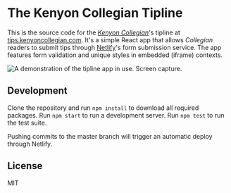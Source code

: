 # The Kenyon Collegian Tipline

This is the source code for the [*Kenyon Collegian*](https://kenyoncollegian.com)'s tipline at [tips.kenyoncollegian.com](https://tips.kenyoncollegian.com). It's a simple React app that allows *Collegian* readers to submit tips through [Netlify](https://netlify.com)'s form submission service. The app features form validation and unique styles in embedded (iframe) contexts.

![A demonstration of the tipline app in use. Screen capture.](tip-submission.gif)

## Development

Clone the repository and run `npm install` to download all required packages. Run `npm start` to run a development server. Run `npm test` to run the test suite.

Pushing commits to the master branch will trigger an automatic deploy through Netlify.

## License

MIT
